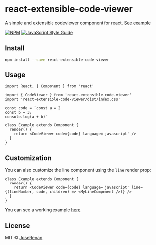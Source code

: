 # react-extensible-code-viewer

A simple and extensible codeviewer component for react. [See example](https://joserenan.github.io/react-extensible-code-viewer/)

[![NPM](https://img.shields.io/npm/v/react-extensible-code-viewer.svg)](https://www.npmjs.com/package/react-extensible-code-viewer) [![JavaScript Style Guide](https://img.shields.io/badge/code_style-standard-brightgreen.svg)](https://standardjs.com)

## Install

```bash
npm install --save react-extensible-code-viewer
```

## Usage

```tsx
import React, { Component } from 'react'

import { CodeViewer } from 'react-extensible-code-viewer'
import 'react-extensible-code-viewer/dist/index.css'

const code = `const a = 2
const b = 3;
console.log(a + b)`

class Example extends Component {
  render() {
    return <CodeViewer code={code} language='javascript' />
  }
}
```

## Customization

You can also customize the line component using the `line` render prop:

```tsx
class Example extends Component {
  render() {
    return <CodeViewer code={code} language='javascript' line={(lineNumber, code, children) => <MyLineComponent />)} />
  }
}
```

You can see a working example [here](https://joserenan.github.io/react-extensible-code-viewer/)

## License

MIT © [JoseRenan](https://github.com/JoseRenan)
